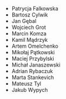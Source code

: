- Patrycja Falkowska
- Bartosz Cylwik
- Jan Gębal
- Wojciech Grot
- Marcin Komza
- Kamil Mądrzyk
- Artem Omelchenko
- Mikołaj Pątkowski
- Maciej Przybylski
- Michał Janaszewski
- Adrian Rybaczuk
- Marta Stankevich
- Mateusz Tyl
- Jakub Wypych